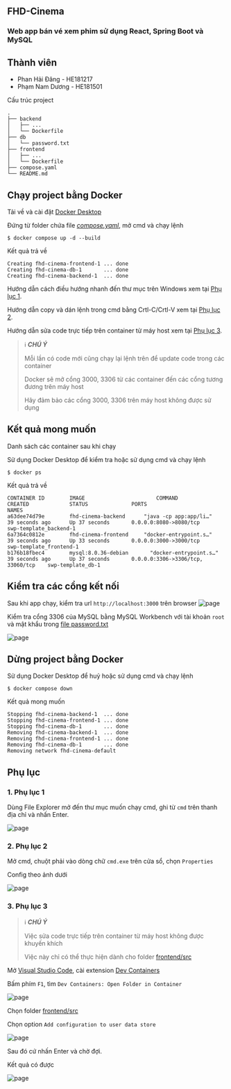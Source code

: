 ## FHD-Cinema
### Web app bán vé xem phim sử dụng React, Spring Boot và MySQL

## Thành viên
+ Phan Hải Đăng - HE181217
+ Phạm Nam Dương - HE181501

Cấu trúc project
```
.
├── backend
│   ├── ...
│   └── Dockerfile
├── db
│   └── password.txt
├── frontend
│   ├── ...
│   └── Dockerfile
├── compose.yaml
└── README.md
```

## Chạy project bằng Docker

Tải về và cài đặt [Docker Desktop](https://www.docker.com/products/docker-desktop/)

Đứng từ folder chứa file [_compose.yaml_](compose.yaml), mở cmd và chạy lệnh

```
$ docker compose up -d --build
```
Kết quả trả về
```
Creating fhd-cinema-frontend-1 ... done
Creating fhd-cinema-db-1       ... done
Creating fhd-cinema-backend-1  ... done
```

Hướng dẫn cách điều hướng nhanh đến thư mục trên Windows xem tại [Phụ lục 1](#1-phụ-lục-1).

Hướng dẫn copy và dán lệnh trong cmd bằng Crtl-C/Crtl-V xem tại [Phụ lục 2](#2-phụ-lục-2).

Hướng dẫn sửa code trực tiếp trên container từ máy host xem tại [Phụ lục 3](#3-phụ-lục-3).

> ℹ️ **_CHÚ Ý_**
>
> Mỗi lần có code mới cũng chạy lại lệnh trên để update code trong các container
> 
> Docker sẽ mở cổng 3000, 3306 từ các container đến các cổng tương đương trên máy host
> 
> Hãy đảm bảo các cổng 3000, 3306 trên máy host không được sử dụng

## Kết quả mong muốn

Danh sách các container sau khi chạy

Sử dụng Docker Desktop để kiểm tra hoặc sử dụng cmd và chạy lệnh 
```
$ docker ps
```
Kết quả trả về
```
CONTAINER ID        IMAGE                       COMMAND                  CREATED             STATUS              PORTS                                NAMES
a63dee74d79e        fhd-cinema-backend      "java -cp app:app/li…"   39 seconds ago      Up 37 seconds       0.0.0.0:8080->8080/tcp                             swp-template_backend-1
6a7364c0812e        fhd-cinema-frontend     "docker-entrypoint.s…"   39 seconds ago      Up 33 seconds       0.0.0.0:3000->3000/tcp               swp-template_frontend-1
b176b18fbec4        mysql:8.0.36-debian       "docker-entrypoint.s…"   39 seconds ago      Up 37 seconds       0.0.0.0:3306->3306/tcp, 33060/tcp    swp-template_db-1
```


## Kiểm tra các cổng kết nối

Sau khi app chạy, kiểm tra url `http://localhost:3000` trên browser
![page](./tutorials/output.jpg)

Kiểm tra cổng 3306 của MySQL bằng MySQL Workbench với tài khoản `root` và mật khẩu trong [file password.txt](db/password.txt)

![page](./tutorials/database.jpg)

## Dừng project bằng Docker

Sử dụng Docker Desktop để huỷ hoặc sử dụng cmd và chạy lệnh

```
$ docker compose down
```
Kết quả mong muốn
```
Stopping fhd-cinema-backend-1  ... done
Stopping fhd-cinema-frontend-1 ... done
Stopping fhd-cinema-db-1       ... done
Removing fhd-cinema-backend-1  ... done
Removing fhd-cinema-frontend-1 ... done
Removing fhd-cinema-db-1       ... done
Removing network fhd-cinema-default
```

## Phụ lục
### 1. Phụ lục 1
Dùng File Explorer mở đến thư mục muốn chạy cmd, ghi từ `cmd` trên thanh địa chỉ và nhấn Enter.

![page](./tutorials/explorer.jpg)

### 2. Phụ lục 2
Mở cmd, chuột phải vào dòng chữ `cmd.exe` trên cửa sổ, chọn `Properties`

Config theo ảnh dưới

![page](./tutorials/cmd.jpg)

### 3. Phụ lục 3

> ℹ️ **_CHÚ Ý_**
>
> Việc sửa code trực tiếp trên container từ máy host không được khuyến khích
>
> Việc này chỉ có thể thực hiện dành cho folder [frontend/src](frontend/src)

Mở [Visual Studio Code](https://code.visualstudio.com/), cài extension [Dev Containers](https://marketplace.visualstudio.com/items?itemName=ms-vscode-remote.remote-containers)

Bấm phím `F1`, tìm `Dev Containers: Open Folder in Container`

![page](./tutorials/vs.jpg)

Chọn folder [frontend/src](frontend/src)

Chọn option `Add configuration to user data store`

![page](./tutorials/vs2.jpg)

Sau đó cứ nhấn Enter và chờ đợi.

Kết quả có được

![page](./tutorials/vs3.jpg)



